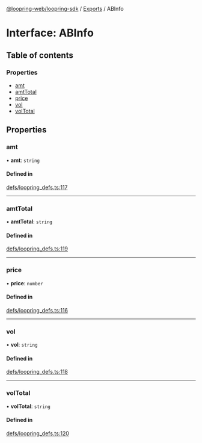 [@loopring-web/loopring-sdk](../README.md) / [Exports](../modules.md) / ABInfo

# Interface: ABInfo

## Table of contents

### Properties

- [amt](ABInfo.md#amt)
- [amtTotal](ABInfo.md#amttotal)
- [price](ABInfo.md#price)
- [vol](ABInfo.md#vol)
- [volTotal](ABInfo.md#voltotal)

## Properties

### amt

• **amt**: `string`

#### Defined in

[defs/loopring_defs.ts:117](https://github.com/Loopring/loopring_sdk/blob/cd42b57/src/defs/loopring_defs.ts#L117)

___

### amtTotal

• **amtTotal**: `string`

#### Defined in

[defs/loopring_defs.ts:119](https://github.com/Loopring/loopring_sdk/blob/cd42b57/src/defs/loopring_defs.ts#L119)

___

### price

• **price**: `number`

#### Defined in

[defs/loopring_defs.ts:116](https://github.com/Loopring/loopring_sdk/blob/cd42b57/src/defs/loopring_defs.ts#L116)

___

### vol

• **vol**: `string`

#### Defined in

[defs/loopring_defs.ts:118](https://github.com/Loopring/loopring_sdk/blob/cd42b57/src/defs/loopring_defs.ts#L118)

___

### volTotal

• **volTotal**: `string`

#### Defined in

[defs/loopring_defs.ts:120](https://github.com/Loopring/loopring_sdk/blob/cd42b57/src/defs/loopring_defs.ts#L120)
